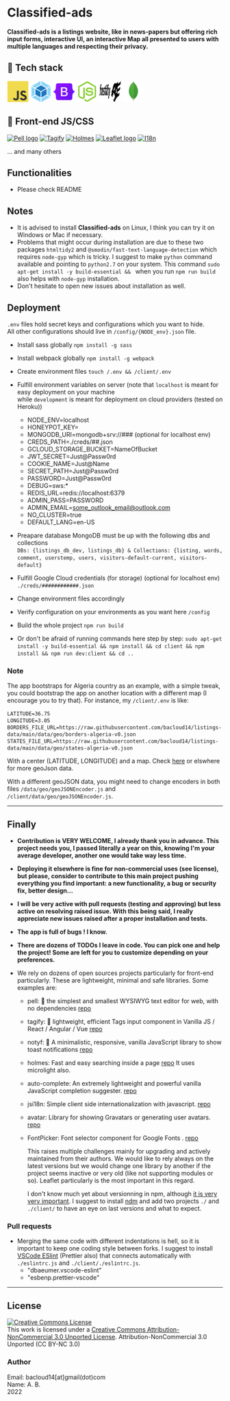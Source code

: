 # Classified-ads

**Classified-ads is a listings website, like in news-papers but offering rich input forms, interactive UI, an interactive Map all presented to users with multiple languages and respecting their privacy.**  

🧰 Tech stack
---
[<img src="https://github.com/devicons/devicon/blob/master/icons/javascript/javascript-original.svg" alt="JavaScript logo" width="50" height="50" />](https://www.javascript.com/) 
[<img src="https://github.com/devicons/devicon/blob/master/icons/webpack/webpack-original.svg" alt="Webpack logo" width="50" height="50" />](https://webpack.js.org/)
[<img src="https://github.com/devicons/devicon/blob/master/icons/bootstrap/bootstrap-original.svg" alt="Bootstrap logo" width="50" height="50" />](https://getbootstrap.com/docs/5.0/)
[<img src="https://github.com/devicons/devicon/blob/master/icons/nodejs/nodejs-original.svg" alt="NodeJS logo" width="50" height="50" />](https://nodejs.org/)
[<img src="https://github.com/fastify/graphics/raw/HEAD/fastify-landscape-outlined.svg" alt="Fastify logo" width="50" height="50" />](https://fastify.io/)
[<img src="https://github.com/devicons/devicon/blob/master/icons/mongodb/mongodb-original.svg" alt="MongoDB logo" width="50" height="50" />](https://docs.mongodb.com/drivers/node/current/)

🧰 Front-end JS/CSS
---
[<img src="https://raw.githubusercontent.com/jaredreich/pell/master/images/logo.png" alt="Pell logo" width="50" height="50" />](https://github.com/jaredreich/pell)
[<img src="https://raw.githubusercontent.com/yairEO/tagify/master/docs/readme-header.svg" alt="Tagify" width="50" height="50" />](https://github.com/yairEO/tagify)
[<img src="https://haroen.me/holmes/images/holmes_logo-hover.svg" alt="Holmes" width="50" height="50" />](https://github.com/Haroenv/holmes)
[<img src="https://cdn.worldvectorlogo.com/logos/leaflet-1.svg" alt="Leaflet logo" width="100" height="50" />](https://leafletjs.com/)
[<img src="https://camo.githubusercontent.com/2ad966e7273e5fa36e98a63f6ad2c99e023ac67f0bef3bb8ff3a308a12d219aa/68747470733a2f2f67626c6f627363646e2e676974626f6f6b2e636f6d2f7370616365732532462d4c39695336576d3268796e53354839476a376a2532466176617461722e706e673f616c743d6d65646961" alt="I18n
" width="50" height="50" />](https://github.com/danabr/jsI18n)
<p>... and many others</p>


## Functionalities

- Please check README

## Notes

- It is advised to install **Classified-ads** on Linux, I think you can try it on Windows or Mac if necessary.
- Problems that might occur during installation are due to these two packages `htmltidy2` and `@smodin/fast-text-language-detection` which requires `node-gyp` which is tricky. I suggest to make `python` command available and pointing to `python2.7` on your system. This command `sudo apt-get install -y build-essential && ` when you run `npm run build` also helps with `node-gyp` installation.
- Don't hesitate to open new issues about installation as well.

## Deployment


`.env` files hold secret keys and configurations which you want to hide.  
All other configurations should live in `/config/{NODE_env}.json` file.

- Install sass globally
`npm install -g sass`
-  Install webpack globally
`npm install -g webpack`
-  Create environment files
`touch /.env && /client/.env`
-  Fulfill environment variables on server (note that `localhost` is meant for easy deployment on your machine  
while `development` is meant for deployment on cloud providers (tested on Heroku))
   - NODE_ENV=localhost
   - HONEYPOT_KEY=
   - MONGODB_URI=mongodb+srv://### (optional for localhost env)
   - CREDS_PATH=./creds/##.json
   - GCLOUD_STORAGE_BUCKET=NameOfBucket
   - JWT_SECRET=Just@Passw0rd
   - COOKIE_NAME=Just@Name
   - SECRET_PATH=Just@Passw0rd
   - PASSWORD=Just@Passw0rd
   - DEBUG=sws:*
   - REDIS_URL=redis://localhost:6379
   - ADMIN_PASS=PASSWORD
   - ADMIN_EMAIL=some_outlook_email@outlook.com
   - NO_CLUSTER=true
   - DEFAULT_LANG=en-US
   
-  Preapare database
MongoDB must be up with the following dbs and collections  
`DBs: {listings_db_dev, listings_db} & Collections: {listing, words, comment, userstemp, users, visitors-default-current, visitors-default}`
-  Fulfill Google Cloud credentials (for storage) (optional for localhost env)
`./creds/############.json` 
-  Change environment files accordingly
-  Verify configuration on your environments as you want here `/config`
- Build the whole project
`npm run build`
- Or don't be afraid of running commands here step by step: `sudo apt-get install -y build-essential && npm install && cd client && npm install && npm run dev:client && cd ..`

### Note

The app bootstraps for Algeria country as an example, with a simple tweak, you could bootstrap the app on another location with a different map (I encourage you to try that).
For instance, my `/client/.env` is like:

```
LATITUDE=36.75
LONGITUDE=3.05
BORDERS_FILE_URL=https://raw.githubusercontent.com/bacloud14/listings-data/main/data/geo/borders-algeria-v0.json
STATES_FILE_URL=https://raw.githubusercontent.com/bacloud14/listings-data/main/data/geo/states-algeria-v0.json
```
With a center (LATITUDE, LONGITUDE) and a map. Check [here](https://github.com/bacloud22/Classified-ads-xx-data) or elswhere for more geoJson data.

With a different geoJSON data, you might need to change encoders in both files `/data/geo/geoJSONEncoder.js` and `/client/data/geo/geoJSONEncoder.js`.

----

## Finally

- **Contribution is VERY WELCOME, I already thank you in advance. This project needs you, I passed literally a year on this, knowing I'm your average developer, another one would take way less time.**

- **Deploying it elsewhere is fine for non-commercial uses (see license), but please, consider to contribute to this main project pushing everything you find important: a new functionality, a bug or security fix, better design...**

- **I will be very active with pull requests (testing and approving) but less active on resolving raised issue. With this being said, I really appreciate new issues raised after a proper installation and tests.**

- **The app is full of bugs ! I know.**

- **There are dozens of TODOs I leave in code. You can pick one and help the project! Some are left for you to customize depending on your preferences.**


- We rely on dozens of open sources projects particularly for front-end particularly. These are lightweight, minimal and safe libraries. Some examples are: 

  * pell: 📝 the simplest and smallest WYSIWYG text editor for web, with no dependencies [repo](https://github.com/jaredreich/pell)
  * tagify: 🔖 lightweight, efficient Tags input component in Vanilla JS / React / Angular / Vue  [repo](https://github.com/yairEO/tagify)
  * notyf: 👻 A minimalistic, responsive, vanilla JavaScript library to show toast notifications [repo](https://github.com/caroso1222/notyf)
  * holmes: Fast and easy searching inside a page [repo](https://github.com/Haroenv/holmes) It uses microlight also.
  * auto-complete:  An extremely lightweight and powerful vanilla JavaScript completion suggester. [repo](https://github.com/Pixabay/JavaScript-autoComplete)
  * jsi18n: Simple client side internationalization with javascript. [repo](https://github.com/danabr/jsI18n) 
  * avatar: Library for showing Gravatars or generating user avatars. [repo](https://github.com/MatthewCallis/avatar) 
  * FontPicker: Font selector component for Google Fonts . [repo](https://github.com/samuelmeuli/font-picker)

    This raises multiple challenges mainly for upgrading and actively maintained from their authors. We would like to rely always on the latest versions but we would change one library by another if the project seems inactive or very old (like not supporting modules or so).
    Leaflet particularly is the most important in this regard.

    I don't know much yet about versionning in npm, although [it is very very important](https://docs.npmjs.com/about-semantic-versioning). I suggest to install [ndm](https://720kb.github.io/ndm/) and add two projects `./` and `./client/` to have an eye on last versions and what to expect.


### Pull requests

- Merging the same code with different indentations is hell, so it is important to keep one coding style between forks. I suggest to install [VSCode ESlint](https://marketplace.visualstudio.com/items?itemName=dbaeumer.vscode-eslint) (Prettier also) that connects automatically with `./eslintrc.js` and `./client/./eslintrc.js`. 
    - "dbaeumer.vscode-eslint"
    - "esbenp.prettier-vscode"

---

## License
<a rel="license" href="http://creativecommons.org/licenses/by-nc/3.0/"><img alt="Creative Commons License" style="border-width:0" src="https://i.creativecommons.org/l/by-nc/3.0/88x31.png" /></a><br />This work is licensed under a <a rel="license" href="http://creativecommons.org/licenses/by-nc/3.0/">Creative Commons Attribution-NonCommercial 3.0 Unported License</a>.
Attribution-NonCommercial 3.0 Unported (CC BY-NC 3.0)

### Author
Email: bacloud14[at]gmail(dot)com  
Name: A. B.  
2022